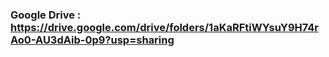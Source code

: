 ### Google Drive : https://drive.google.com/drive/folders/1aKaRFtiWYsuY9H74rAo0-AU3dAib-0p9?usp=sharing
